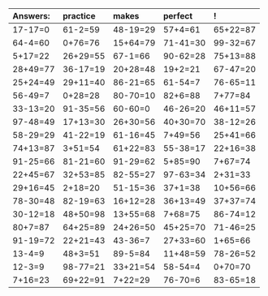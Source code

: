 | Answers: | practice | makes | perfect | ! |
| :--- | :--- | :--- | :--- | :--- |
| 17-17=0 | 61-2=59 | 48-19=29 | 57+4=61 | 65+22=87 | 
| 64-4=60 | 0+76=76 | 15+64=79 | 71-41=30 | 99-32=67 | 
| 5+17=22 | 26+29=55 | 67-1=66 | 90-62=28 | 75+13=88 | 
| 28+49=77 | 36-17=19 | 20+28=48 | 19+2=21 | 67-47=20 | 
| 25+24=49 | 29+11=40 | 86-21=65 | 61-54=7 | 76-65=11 | 
| 56-49=7 | 0+28=28 | 80-70=10 | 82+6=88 | 7+77=84 | 
| 33-13=20 | 91-35=56 | 60-60=0 | 46-26=20 | 46+11=57 | 
| 97-48=49 | 17+13=30 | 26+30=56 | 40+30=70 | 38-12=26 | 
| 58-29=29 | 41-22=19 | 61-16=45 | 7+49=56 | 25+41=66 | 
| 74+13=87 | 3+51=54 | 61+22=83 | 55-38=17 | 22+16=38 | 
| 91-25=66 | 81-21=60 | 91-29=62 | 5+85=90 | 7+67=74 | 
| 22+45=67 | 32+53=85 | 82-55=27 | 97-63=34 | 2+31=33 | 
| 29+16=45 | 2+18=20 | 51-15=36 | 37+1=38 | 10+56=66 | 
| 78-30=48 | 82-19=63 | 16+12=28 | 36+13=49 | 37+37=74 | 
| 30-12=18 | 48+50=98 | 13+55=68 | 7+68=75 | 86-74=12 | 
| 80+7=87 | 64+25=89 | 24+26=50 | 45+25=70 | 71-46=25 | 
| 91-19=72 | 22+21=43 | 43-36=7 | 27+33=60 | 1+65=66 | 
| 13-4=9 | 48+3=51 | 89-5=84 | 11+48=59 | 78-26=52 | 
| 12-3=9 | 98-77=21 | 33+21=54 | 58-54=4 | 0+70=70 | 
| 7+16=23 | 69+22=91 | 7+22=29 | 76-70=6 | 83-65=18 | 
